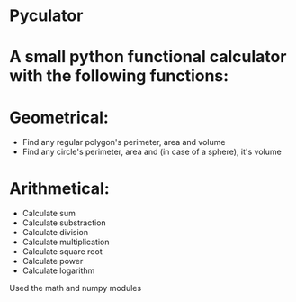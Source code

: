 
# Pyculator
A small python functional calculator with the following functions:
=============
Geometrical:
=============
- Find any regular polygon's perimeter, area and volume
- Find any circle's perimeter, area and (in case of a sphere), it's volume

Arithmetical:
=============
- Calculate sum
- Calculate substraction
- Calculate division
- Calculate multiplication
- Calculate square root
- Calculate power
- Calculate logarithm

Used the math and numpy modules
